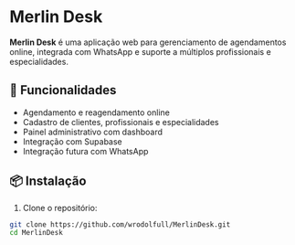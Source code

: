# Merlin Desk

**Merlin Desk** é uma aplicação web para gerenciamento de agendamentos online, integrada com WhatsApp e suporte a múltiplos profissionais e especialidades.

## 🚀 Funcionalidades

- Agendamento e reagendamento online
- Cadastro de clientes, profissionais e especialidades
- Painel administrativo com dashboard
- Integração com Supabase
- Integração futura com WhatsApp

## 📦 Instalação

1. Clone o repositório:

```bash
git clone https://github.com/wrodolfull/MerlinDesk.git
cd MerlinDesk
